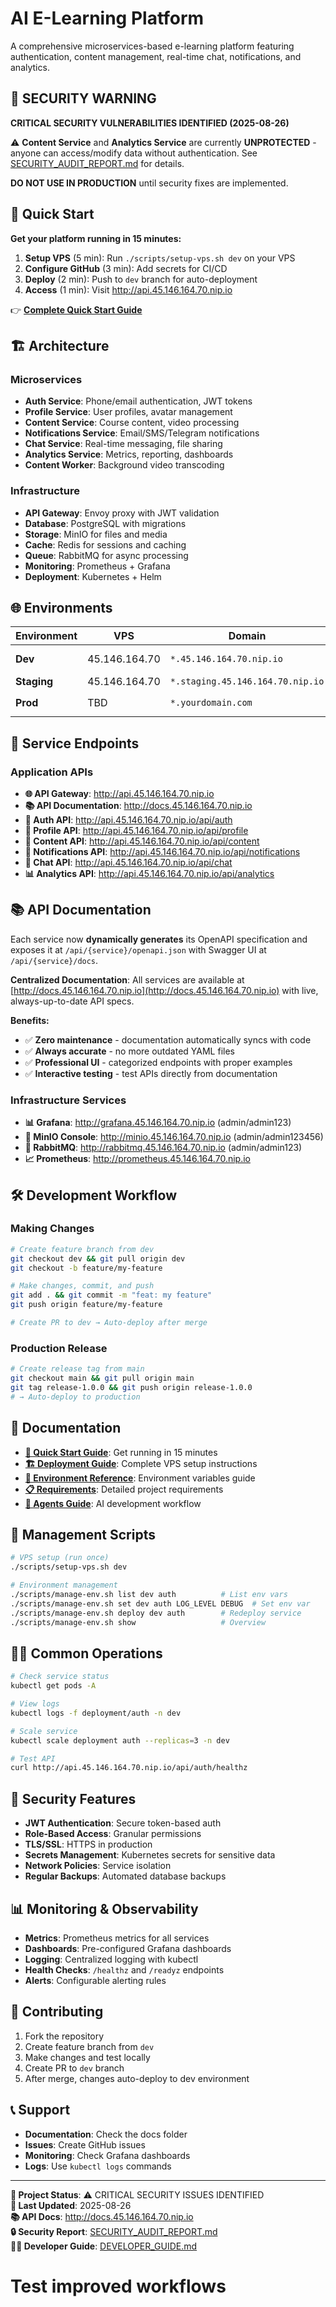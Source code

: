 # AI E-Learning Platform

A comprehensive microservices-based e-learning platform featuring authentication, content management, real-time chat, notifications, and analytics.

## 🚨 SECURITY WARNING

**CRITICAL SECURITY VULNERABILITIES IDENTIFIED (2025-08-26)**

⚠️ **Content Service** and **Analytics Service** are currently **UNPROTECTED** - anyone can access/modify data without authentication. See [SECURITY_AUDIT_REPORT.md](SECURITY_AUDIT_REPORT.md) for details.

**DO NOT USE IN PRODUCTION** until security fixes are implemented.

## 🚀 Quick Start

**Get your platform running in 15 minutes:**

1. **Setup VPS** (5 min): Run `./scripts/setup-vps.sh dev` on your VPS
2. **Configure GitHub** (3 min): Add secrets for CI/CD  
3. **Deploy** (2 min): Push to `dev` branch for auto-deployment
4. **Access** (1 min): Visit http://api.45.146.164.70.nip.io

👉 **[Complete Quick Start Guide](QUICK_START.md)**

## 🏗️ Architecture

### Microservices
- **Auth Service**: Phone/email authentication, JWT tokens
- **Profile Service**: User profiles, avatar management  
- **Content Service**: Course content, video processing
- **Notifications Service**: Email/SMS/Telegram notifications
- **Chat Service**: Real-time messaging, file sharing
- **Analytics Service**: Metrics, reporting, dashboards
- **Content Worker**: Background video transcoding

### Infrastructure
- **API Gateway**: Envoy proxy with JWT validation
- **Database**: PostgreSQL with migrations
- **Storage**: MinIO for files and media
- **Cache**: Redis for sessions and caching
- **Queue**: RabbitMQ for async processing
- **Monitoring**: Prometheus + Grafana
- **Deployment**: Kubernetes + Helm

## 🌐 Environments

| Environment | VPS | Domain | Branch/Tag | Deployment |
|-------------|-----|--------|------------|------------|
| **Dev** | 45.146.164.70 | `*.45.146.164.70.nip.io` | `dev` branch | Auto on push |
| **Staging** | 45.146.164.70 | `*.staging.45.146.164.70.nip.io` | `main` branch | Manual |
| **Prod** | TBD | `*.yourdomain.com` | `release-*` tags | Auto on tag |

## 📡 Service Endpoints

### Application APIs
- **🌐 API Gateway**: http://api.45.146.164.70.nip.io
- **📚 API Documentation**: http://docs.45.146.164.70.nip.io
- **🔐 Auth API**: http://api.45.146.164.70.nip.io/api/auth
- **👤 Profile API**: http://api.45.146.164.70.nip.io/api/profile
- **📖 Content API**: http://api.45.146.164.70.nip.io/api/content
- **🔔 Notifications API**: http://api.45.146.164.70.nip.io/api/notifications
- **💬 Chat API**: http://api.45.146.164.70.nip.io/api/chat
- **📊 Analytics API**: http://api.45.146.164.70.nip.io/api/analytics

## 📚 API Documentation

Each service now **dynamically generates** its OpenAPI specification and exposes it at `/api/{service}/openapi.json` with Swagger UI at `/api/{service}/docs`.

**Centralized Documentation**: All services are available at [http://docs.45.146.164.70.nip.io](http://docs.45.146.164.70.nip.io) with live, always-up-to-date API specs.

**Benefits:**
- ✅ **Zero maintenance** - documentation automatically syncs with code
- ✅ **Always accurate** - no more outdated YAML files
- ✅ **Professional UI** - categorized endpoints with proper examples
- ✅ **Interactive testing** - test APIs directly from documentation

### Infrastructure Services
- **📊 Grafana**: http://grafana.45.146.164.70.nip.io (admin/admin123)
- **💾 MinIO Console**: http://minio.45.146.164.70.nip.io (admin/admin123456)
- **🐰 RabbitMQ**: http://rabbitmq.45.146.164.70.nip.io (admin/admin123)
- **📈 Prometheus**: http://prometheus.45.146.164.70.nip.io

## 🛠️ Development Workflow

### Making Changes
```bash
# Create feature branch from dev
git checkout dev && git pull origin dev
git checkout -b feature/my-feature

# Make changes, commit, and push
git add . && git commit -m "feat: my feature"
git push origin feature/my-feature

# Create PR to dev → Auto-deploy after merge
```

### Production Release
```bash
# Create release tag from main
git checkout main && git pull origin main
git tag release-1.0.0 && git push origin release-1.0.0
# → Auto-deploy to production
```

## 📖 Documentation

- **[🚀 Quick Start Guide](QUICK_START.md)**: Get running in 15 minutes
- **[🏗️ Deployment Guide](DEPLOYMENT.md)**: Complete VPS setup instructions
- **[🔧 Environment Reference](ENV_REFERENCE.md)**: Environment variables guide
- **[📋 Requirements](REQUIREMENTS.md)**: Detailed project requirements
- **[🤖 Agents Guide](AGENTS.md)**: AI development workflow

## 🔧 Management Scripts

```bash
# VPS setup (run once)
./scripts/setup-vps.sh dev

# Environment management
./scripts/manage-env.sh list dev auth          # List env vars
./scripts/manage-env.sh set dev auth LOG_LEVEL DEBUG  # Set env var
./scripts/manage-env.sh deploy dev auth        # Redeploy service
./scripts/manage-env.sh show                   # Overview
```

## 🏃‍♂️ Common Operations

```bash
# Check service status
kubectl get pods -A

# View logs
kubectl logs -f deployment/auth -n dev

# Scale service
kubectl scale deployment auth --replicas=3 -n dev

# Test API
curl http://api.45.146.164.70.nip.io/api/auth/healthz
```

## 🔐 Security Features

- **JWT Authentication**: Secure token-based auth
- **Role-Based Access**: Granular permissions
- **TLS/SSL**: HTTPS in production
- **Secrets Management**: Kubernetes secrets for sensitive data
- **Network Policies**: Service isolation
- **Regular Backups**: Automated database backups

## 📊 Monitoring & Observability

- **Metrics**: Prometheus metrics for all services
- **Dashboards**: Pre-configured Grafana dashboards
- **Logging**: Centralized logging with kubectl
- **Health Checks**: `/healthz` and `/readyz` endpoints
- **Alerts**: Configurable alerting rules

## 🤝 Contributing

1. Fork the repository
2. Create feature branch from `dev`
3. Make changes and test locally
4. Create PR to `dev` branch
5. After merge, changes auto-deploy to dev environment

## 📞 Support

- **Documentation**: Check the docs folder
- **Issues**: Create GitHub issues
- **Monitoring**: Check Grafana dashboards
- **Logs**: Use `kubectl logs` commands

---

**🎯 Project Status**: ⚠️ CRITICAL SECURITY ISSUES IDENTIFIED  
**🚀 Last Updated**: 2025-08-26  
**📚 API Docs**: http://docs.45.146.164.70.nip.io  
**🔒 Security Report**: [SECURITY_AUDIT_REPORT.md](SECURITY_AUDIT_REPORT.md)  
**👨‍💻 Developer Guide**: [DEVELOPER_GUIDE.md](DEVELOPER_GUIDE.md)
# Test improved workflows
